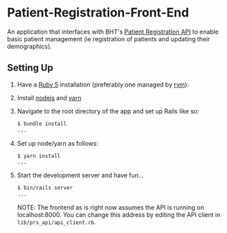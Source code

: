 # Patient-Registration-Front-End

An application that interfaces with BHT's [Patient Registration API](https://github.com/BaobabHealthTrust/Patient-Registration-API) to enable basic patient management (ie registration of patients and updating their demographics).

## Setting Up

1. Have a [Ruby 5](https://www.ruby-lang.org/en/documentation/installation/) installation (preferably one managed by [rvm](https://rvm.io)):

2. Install [nodejs](https://nodejs.org/en/download/) and [yarn](https://nodejs.org/en/download/)

3. Navigate to the root directory of the app and set up Rails like so:

    ```sh
    $ bundle install
    ...
    ```

4. Set up node/yarn as follows:

    ```sh
    $ yarn install
    ...
    ```

5. Start the development server and have fun...

    ```sh
    $ bin/rails server
    ...
    ```

    NOTE: The frontend as is right now assumes the API is running on
    localhost:8000. You can change this address by editing the API client
    in `lib/prs_api/api_client.rb`.
